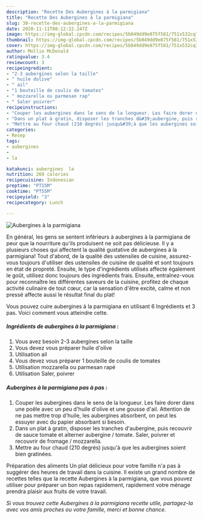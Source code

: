 ```yaml
---
description: "Recette Des Aubergines à la parmigiana"
title: "Recette Des Aubergines à la parmigiana"
slug: 38-recette-des-aubergines-a-la-parmigiana
date: 2020-11-11T08:12:22.247Z
image: https://img-global.cpcdn.com/recipes/5b049dd9e875f581/751x532cq70/aubergines-a-la-parmigiana-photo-principale-de-la-recette.jpg
thumbnail: https://img-global.cpcdn.com/recipes/5b049dd9e875f581/751x532cq70/aubergines-a-la-parmigiana-photo-principale-de-la-recette.jpg
cover: https://img-global.cpcdn.com/recipes/5b049dd9e875f581/751x532cq70/aubergines-a-la-parmigiana-photo-principale-de-la-recette.jpg
author: Mollie McDonald
ratingvalue: 3.4
reviewcount: 3
recipeingredient:
- "2-3 aubergines selon la taille"
- " huile dolive"
- " ail"
- "1 bouteille de coulis de tomates"
- " mozzarella ou parmesan rap"
- " Saler poivrer"
recipeinstructions:
- "Couper les aubergines dans le sens de la longueur. Les faire dorer dans une poêle avec un peu d&#39;huile d&#39;olive et une gousse d&#39;ail. Attention de ne pas mettre trop d&#39;huile, les aubergines absorbent, on peut les essuyer avec du papier absorbant si besoin."
- "Dans un plat à gratin, disposer les tranches d&#39;aubergine, puis recouvrir de sauce tomate et alterner aubergine / tomate. Saler, poivrer et recouvrir de fromage / mozzarella."
- "Mettre au four chaud (210 degrés) jusqu&#39;à que les aubergines soient bien gratinées."
categories:
- Resep
tags:
- aubergines
- 
- la

katakunci: aubergines  la 
nutrition: 269 calories
recipecuisine: Indonesian
preptime: "PT15M"
cooktime: "PT55M"
recipeyield: "3"
recipecategory: Lunch

---
```



![Aubergines à la parmigiana](https://img-global.cpcdn.com/recipes/5b049dd9e875f581/751x532cq70/aubergines-a-la-parmigiana-photo-principale-de-la-recette.jpg)

En général, les gens se sentent inférieurs à aubergines à la parmigiana de peur que la nourriture qu'ils produisent ne soit pas délicieuse. Il y a plusieurs choses qui affectent la qualité gustative de aubergines à la parmigiana! Tout d'abord, de la qualité des ustensiles de cuisine, assurez-vous toujours d'utiliser des ustensiles de cuisine de qualité et sont toujours en état de propreté. Ensuite, le type d'ingrédients utilisés affecte également le goût, utilisez donc toujours des ingrédients frais. Ensuite, entraînez-vous pour reconnaître les différentes saveurs de la cuisine, profitez de chaque activité culinaire de tout cœur, car la sensation d'être excité, calme et non pressé affecte aussi le résultat final du plat!

<!--inarticleads1-->

Vous pouvez cuire aubergines à la parmigiana en utilisant 6 Ingrédients et 3 pas. Voici comment vous atteindre cette.

##### Ingrédients de aubergines à la parmigiana :

1. Vous avez besoin 2-3 aubergines selon la taille
1. Vous devez vous préparer  huile d&#39;olive
1. Utilisation  ail
1. Vous devez vous préparer 1 bouteille de coulis de tomates
1. Utilisation  mozzarella ou parmesan rapé
1. Utilisation  Saler, poivrer




<!--inarticleads2-->

##### Aubergines à la parmigiana pas à pas :

1. Couper les aubergines dans le sens de la longueur. Les faire dorer dans une poêle avec un peu d&#39;huile d&#39;olive et une gousse d&#39;ail. Attention de ne pas mettre trop d&#39;huile, les aubergines absorbent, on peut les essuyer avec du papier absorbant si besoin.
1. Dans un plat à gratin, disposer les tranches d&#39;aubergine, puis recouvrir de sauce tomate et alterner aubergine / tomate. Saler, poivrer et recouvrir de fromage / mozzarella.
1. Mettre au four chaud (210 degrés) jusqu&#39;à que les aubergines soient bien gratinées.




<!--inarticleads1-->

<p>
Préparation des aliments Un plat délicieux pour votre famille n'a pas à suggérer des heures de travail dans la cuisine. Il existe un grand nombre de recettes telles que la recette Aubergines à la parmigiana, que vous pouvez utiliser pour préparer un bon repas rapidement, rapidement votre ménage prendra plaisir aux fruits de votre travail.
</p>

<p>
<i>Si vous trouvez cette Aubergines à la parmigiana recette utile, partagez-la avec vos amis proches ou votre famille, merci et bonne chance.</i>
</p>
